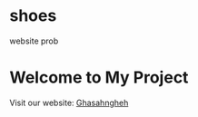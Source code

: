 # shoes
website prob
# Welcome to My Project
Visit our website: [Ghasahngheh](https://ghasahngeh.com)

